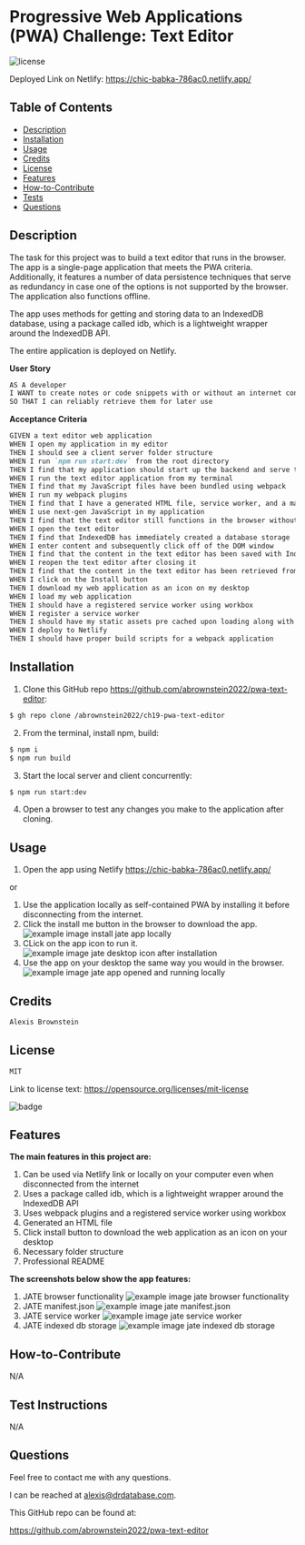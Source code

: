 # Progressive Web Applications (PWA) Challenge: Text Editor
![license](https://img.shields.io/badge/license-MIT-black)

Deployed Link on Netlify:
https://chic-babka-786ac0.netlify.app/

## Table of Contents

- [Description](#description)
- [Installation](#installation)
- [Usage](#usage)
- [Credits](#credits)
- [License](#license)
- [Features](#features)
- [How-to-Contribute](#how-to-contribute)
- [Tests](#test-instructions)
- [Questions](#questions)

## Description
The task for this project was to build a text editor that runs in the browser. The app is a single-page application that meets the PWA criteria. Additionally, it features a number of data persistence techniques that serve as redundancy in case one of the options is not supported by the browser. The application also functions offline.

The app uses methods for getting and storing data to an IndexedDB database, using a package called idb, which is a lightweight wrapper around the IndexedDB API.

The entire application is deployed on Netlify.

**User Story**

```md
AS A developer
I WANT to create notes or code snippets with or without an internet connection
SO THAT I can reliably retrieve them for later use
```

**Acceptance Criteria**

```md
GIVEN a text editor web application
WHEN I open my application in my editor
THEN I should see a client server folder structure
WHEN I run `npm run start:dev` from the root directory
THEN I find that my application should start up the backend and serve the client
WHEN I run the text editor application from my terminal
THEN I find that my JavaScript files have been bundled using webpack
WHEN I run my webpack plugins
THEN I find that I have a generated HTML file, service worker, and a manifest file
WHEN I use next-gen JavaScript in my application
THEN I find that the text editor still functions in the browser without errors
WHEN I open the text editor
THEN I find that IndexedDB has immediately created a database storage
WHEN I enter content and subsequently click off of the DOM window
THEN I find that the content in the text editor has been saved with IndexedDB
WHEN I reopen the text editor after closing it
THEN I find that the content in the text editor has been retrieved from our IndexedDB
WHEN I click on the Install button
THEN I download my web application as an icon on my desktop
WHEN I load my web application
THEN I should have a registered service worker using workbox
WHEN I register a service worker
THEN I should have my static assets pre cached upon loading along with subsequent pages and static assets
WHEN I deploy to Netlify
THEN I should have proper build scripts for a webpack application
```

## Installation
<!-- audience is other developers -->

1. Clone this GitHub repo https://github.com/abrownstein2022/pwa-text-editor:
<!-- Check out the gh cli tool from github -->
```bash
$ gh repo clone /abrownstein2022/ch19-pwa-text-editor
```
2. From the terminal, install npm, build:

```bash
$ npm i
$ npm run build
```

<!-- [] implies user input 
 mysql> restaurant_mgr < C:\[filename].sql
-->

3. Start the local server and client concurrently:
```bash
$ npm run start:dev 
```

4. Open a browser to test any changes you make to the application after cloning.

## Usage

1. Open the app using Netlify https://chic-babka-786ac0.netlify.app/

or
1. Use the application locally as self-contained PWA by installing it before disconnecting from the internet.
1. Click the install me button in the browser to download the app.
![example image install jate app locally](./client/src/images/ch19-install-jate-locally.png)
1. CLick on the app icon to run it.
![example image jate desktop icon after installation](./client/src/images/ch19-jate-icon-on-desktope.png)
1. Use the app on your desktop the same way you would in the browser.
![example image jate app opened and running locally](./client/src/images/ch19-jate-app-running-locally.png)

## Credits

```md
Alexis Brownstein
```

## License

 ```md
 MIT 
```

Link to license text:
https://opensource.org/licenses/mit-license


![badge](https://img.shields.io/badge/license-mit-black)


## Features

<!-- 
# h1
###### h6
**bold**
*italic*
_underline_

| key | value |
|-|-|
| name | 'bob' |


- list
- items

1. numberd
1. list
1. all ones - auttomatic numbering
Feattures for *future* development
 -->
**The main features in this project are:**<br>
1. Can be used via Netlify link or locally on your computer even when disconnected from the internet
1. Uses a package called idb, which is a lightweight wrapper around the IndexedDB API
1. Uses webpack plugins and a registered service worker using workbox
1. Generated an HTML file
1. Click install button to download the web application as an icon on your desktop
1. Necessary folder structure 
1. Professional README

**The screenshots below show the app features:**
1. JATE browser functionality
![example image jate browser functionality](./client/src/images/ch19-jate-browser-functionality.png)
1. JATE manifest.json 
![example image jate manifest.json](./client/src/images/ch19-jate-browser-manifest-dot-json.png)
1. JATE service worker 
![example image jate service worker](./client/src/images/ch19-jate-browser-service-worker.png)
1. JATE indexed db storage
![example image jate indexed db storage](./client/src/images/ch19-jate-indexed-db-storage.png)

## How-to-Contribute

N/A

## Test Instructions

N/A

## Questions

Feel free to contact me with any questions.

I can be reached at alexis@drdatabase.com.

This GitHub repo can be found at:
  
https://github.com/abrownstein2022/pwa-text-editor
 
